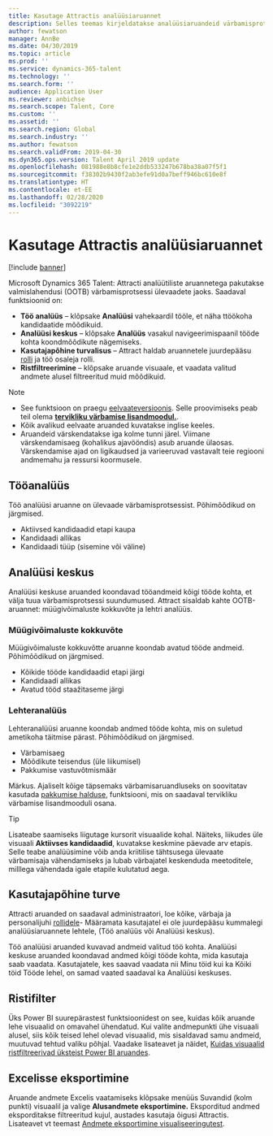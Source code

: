```yaml
---
title: Kasutage Attractis analüüsiaruannet
description: Selles teemas kirjeldatakse analüüsiaruandeid värbamisprotsessi ülevaate saamiseks rakenduses Microsoft Dynamics 365 Talent – Attract
author: fewatson
manager: AnnBe
ms.date: 04/30/2019
ms.topic: article
ms.prod: ''
ms.service: dynamics-365-talent
ms.technology: ''
ms.search.form: ''
audience: Application User
ms.reviewer: anbichse
ms.search.scope: Talent, Core
ms.custom: ''
ms.assetid: ''
ms.search.region: Global
ms.search.industry: ''
ms.author: fewatson
ms.search.validFrom: 2019-04-30
ms.dyn365.ops.version: Talent April 2019 update
ms.openlocfilehash: 081988e8b8cfe1e2ddb533247b678ba38a07f5f1
ms.sourcegitcommit: f38302b9430f2ab3efe91d0a7beff946bc610e8f
ms.translationtype: HT
ms.contentlocale: et-EE
ms.lasthandoff: 02/28/2020
ms.locfileid: "3092219"
---
```

# <a name="use-analytic-reports-in-attract"></a>Kasutage Attractis analüüsiaruannet

[!include [banner](includes/banner.md)]

Microsoft Dynamics 365 Talent: Attracti analüütiliste aruannetega pakutakse valmislahendusi (OOTB) värbamisprotsessi ülevaadete jaoks. Saadaval funktsioonid on:

- **Töö analüüs** – klõpsake **Analüüsi** vahekaardil tööle, et näha ttöökoha kandidaatide mõõdikuid.
- **Analüüsi keskus** – klõpsake **Analüüs** vasakul navigeerimispaanil tööde kohta koondmõõdikute nägemiseks.
- **Kasutajapõhine turvalisus** – Attract haldab aruannetele juurdepääsu [rolli](security-attract.md) ja töö osaleja rolli.
- **Ristfiltreerimine** – klõpsake aruande visuaale, et vaadata valitud andmete alusel filtreeritud muid mõõdikuid.

>[!NOTE] 
>- See funktsioon on praegu [eelvaateversioonis](access-preview-feature.md). Selle proovimiseks peab teil olema [**tervikliku värbamise lisandmoodul.**](attract-comprehensive-hiring.md).
>- Kõik avalikud eelvaate aruanded kuvatakse inglise keeles.
>- Aruandeid värskendatakse iga kolme tunni järel. Viimane värskendamisaeg (kohalikus ajavööndis) asub aruande ülaosas. Värskendamise ajad on ligikaudsed ja varieeruvad vastavalt teie regiooni andmemahu ja ressursi koormusele.

## <a name="job-analytics"></a>Tööanalüüs

Töö analüüsi aruanne on ülevaade värbamisprotsessist.  Põhimõõdikud on järgmised.

- Aktiivsed kandidaadid etapi kaupa
- Kandidaadi allikas
- Kandidaadi tüüp (sisemine või väline)

## <a name="analytics-hub"></a>Analüüsi keskus

Analüüsi keskuse aruanded koondavad tööandmeid kõigi tööde kohta, et välja tuua värbamisprotsessi suundumused. Attract sisaldab kahte OOTB-aruannet: müügivõimaluste kokkuvõte ja lehtri analüüs.

### <a name="pipeline-summary"></a>Müügivõimaluste kokkuvõte

Müügivõimaluste kokkuvõtte aruanne koondab avatud tööde andmeid. Põhimõõdikud on järgmised.

- Kõikide tööde kandidaadid etapi järgi
- Kandidaadi allikas
- Avatud tööd staažitaseme järgi

### <a name="funnel-analysis"></a>Lehteranalüüs

Lehteranalüüsi aruanne koondab andmed tööde kohta, mis on suletud ametikoha täitmise pärast. Põhimõõdikud on järgmised.

- Värbamisaeg
- Mõõdikute teisendus (üle liikumisel)
- Pakkumise vastuvõtmismäär

Märkus. Ajaliselt kõige täpsemaks värbamisaruandluseks on soovitatav kasutada [pakkumise halduse](offer-setup.md), funktsiooni, mis on saadaval tervikliku värbamise lisandmooduli osana.

>[!TIP] 
>Lisateabe saamiseks liigutage kursorit visuaalide kohal. Näiteks, liikudes üle visuaali **Aktiivses kandidaadid**, kuvatakse keskmine päevade arv etapis. Selle teabe analüüsimine võib anda kriitilise tähtsusega ülevaate värbamisaja vähendamiseks ja lubab värbajatel keskenduda meetoditele, milllega vähendada igale etapile kulutatud aega.

## <a name="user-specific-security"></a>Kasutajapõhine turve

Attracti aruanded on saadaval administraatori, loe kõike, värbaja ja personalijuhi [rollidele](security-attract.md)- Määramata kasutajatel ei ole juurdepääsu kummalegi analüüsiaruannete lehtele, (Töö analüüs või Analüüsi keskus).

Töö analüüsi aruanded kuvavad andmeid valitud töö kohta. Analüüsi keskuse aruanded koondavad andmed kõigi tööde kohta, mida kasutaja saab vaadata. Kasutajatele, kes saavad vaadata nii Minu töid kui ka Kõiki töid Tööde lehel, on samad vaated saadaval ka Analüüsi keskuses.

## <a name="cross-filter"></a>Ristifilter

Üks Power BI suurepärastest funktsioonidest on see, kuidas kõik aruande lehe visuaalid on omavahel ühendatud. Kui valite andmepunkti ühe visuaali alusel, siis kõik teised lehel olevad visuaalid, mis sisaldavad samu andmeid, muutuvad tehtud valiku põhjal. Vaadake lisateavet ja näidet, [Kuidas visuaalid ristfiltreerivad üksteist Power BI aruandes](https://docs.microsoft.com/power-bi/consumer/end-user-interactions).

## <a name="export-to-excel"></a>Excelisse eksportimine

Aruande andmete Excelis vaatamiseks klõpsake menüüs Suvandid (kolm punkti) visuaalil ja valige **Alusandmete eksportimine.** Eksporditud andmed eksporditakse filtreeritud kujul, austades kasutaja õigusi Attractis. Lisateavet vt teemast [Andmete eksportimine visualiseeringutest](https://docs.microsoft.com/power-bi/visuals/power-bi-visualization-export-data).
